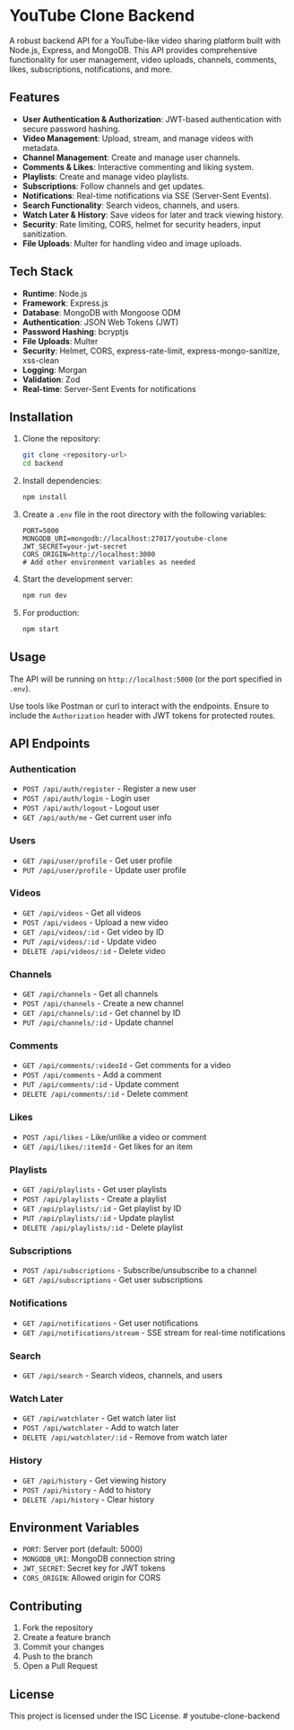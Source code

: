 # YouTube Clone Backend

A robust backend API for a YouTube-like video sharing platform built with Node.js, Express, and MongoDB. This API provides comprehensive functionality for user management, video uploads, channels, comments, likes, subscriptions, notifications, and more.

## Features

- **User Authentication & Authorization**: JWT-based authentication with secure password hashing.
- **Video Management**: Upload, stream, and manage videos with metadata.
- **Channel Management**: Create and manage user channels.
- **Comments & Likes**: Interactive commenting and liking system.
- **Playlists**: Create and manage video playlists.
- **Subscriptions**: Follow channels and get updates.
- **Notifications**: Real-time notifications via SSE (Server-Sent Events).
- **Search Functionality**: Search videos, channels, and users.
- **Watch Later & History**: Save videos for later and track viewing history.
- **Security**: Rate limiting, CORS, helmet for security headers, input sanitization.
- **File Uploads**: Multer for handling video and image uploads.

## Tech Stack

- **Runtime**: Node.js
- **Framework**: Express.js
- **Database**: MongoDB with Mongoose ODM
- **Authentication**: JSON Web Tokens (JWT)
- **Password Hashing**: bcryptjs
- **File Uploads**: Multer
- **Security**: Helmet, CORS, express-rate-limit, express-mongo-sanitize, xss-clean
- **Logging**: Morgan
- **Validation**: Zod
- **Real-time**: Server-Sent Events for notifications

## Installation

1. Clone the repository:
   ```bash
   git clone <repository-url>
   cd backend
   ```

2. Install dependencies:
   ```bash
   npm install
   ```

3. Create a `.env` file in the root directory with the following variables:
   ```
   PORT=5000
   MONGODB_URI=mongodb://localhost:27017/youtube-clone
   JWT_SECRET=your-jwt-secret
   CORS_ORIGIN=http://localhost:3000
   # Add other environment variables as needed
   ```

4. Start the development server:
   ```bash
   npm run dev
   ```

5. For production:
   ```bash
   npm start
   ```

## Usage

The API will be running on `http://localhost:5000` (or the port specified in `.env`).

Use tools like Postman or curl to interact with the endpoints. Ensure to include the `Authorization` header with JWT tokens for protected routes.

## API Endpoints

### Authentication
- `POST /api/auth/register` - Register a new user
- `POST /api/auth/login` - Login user
- `POST /api/auth/logout` - Logout user
- `GET /api/auth/me` - Get current user info

### Users
- `GET /api/user/profile` - Get user profile
- `PUT /api/user/profile` - Update user profile

### Videos
- `GET /api/videos` - Get all videos
- `POST /api/videos` - Upload a new video
- `GET /api/videos/:id` - Get video by ID
- `PUT /api/videos/:id` - Update video
- `DELETE /api/videos/:id` - Delete video

### Channels
- `GET /api/channels` - Get all channels
- `POST /api/channels` - Create a new channel
- `GET /api/channels/:id` - Get channel by ID
- `PUT /api/channels/:id` - Update channel

### Comments
- `GET /api/comments/:videoId` - Get comments for a video
- `POST /api/comments` - Add a comment
- `PUT /api/comments/:id` - Update comment
- `DELETE /api/comments/:id` - Delete comment

### Likes
- `POST /api/likes` - Like/unlike a video or comment
- `GET /api/likes/:itemId` - Get likes for an item

### Playlists
- `GET /api/playlists` - Get user playlists
- `POST /api/playlists` - Create a playlist
- `GET /api/playlists/:id` - Get playlist by ID
- `PUT /api/playlists/:id` - Update playlist
- `DELETE /api/playlists/:id` - Delete playlist

### Subscriptions
- `POST /api/subscriptions` - Subscribe/unsubscribe to a channel
- `GET /api/subscriptions` - Get user subscriptions

### Notifications
- `GET /api/notifications` - Get user notifications
- `GET /api/notifications/stream` - SSE stream for real-time notifications

### Search
- `GET /api/search` - Search videos, channels, and users

### Watch Later
- `GET /api/watchlater` - Get watch later list
- `POST /api/watchlater` - Add to watch later
- `DELETE /api/watchlater/:id` - Remove from watch later

### History
- `GET /api/history` - Get viewing history
- `POST /api/history` - Add to history
- `DELETE /api/history` - Clear history

## Environment Variables

- `PORT`: Server port (default: 5000)
- `MONGODB_URI`: MongoDB connection string
- `JWT_SECRET`: Secret key for JWT tokens
- `CORS_ORIGIN`: Allowed origin for CORS

## Contributing

1. Fork the repository
2. Create a feature branch
3. Commit your changes
4. Push to the branch
5. Open a Pull Request

## License

This project is licensed under the ISC License.
#   y o u t u b e - c l o n e - b a c k e n d  
 